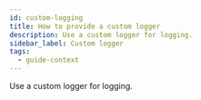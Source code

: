 ```yaml
---
id: custom-logging
title: How to provide a custom logger
description: Use a custom logger for logging.
sidebar_label: Custom logger
tags:
  - guide-context
---
```


Use a custom logger for logging.
